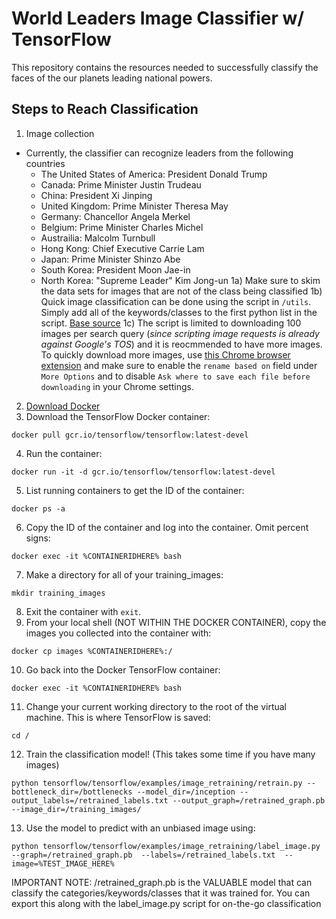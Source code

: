 # World Leaders Image Classifier w/ TensorFlow
This repository contains the resources needed to successfully classify the faces of the our planets leading national powers. 

## Steps to Reach Classification
1) Image collection
 - Currently, the classifier can recognize leaders from the following countries
   - The United States of America: President Donald Trump
   - Canada: Prime Minister Justin Trudeau
   - China: President Xi Jinping
   - United Kingdom: Prime Minister Theresa May
   - Germany: Chancellor Angela Merkel
   - Belgium: Prime Minister Charles Michel
   - Austrailia: Malcolm Turnbull
   - Hong Kong: Chief Executive Carrie Lam
   - Japan: Prime Minister Shinzo Abe
   - South Korea: President Moon Jae-in
   - North Korea: "Supreme Leader" Kim Jong-un
1a) Make sure to skim the data sets for images that are not of the class being classified
1b) Quick image classification can be done using the script in `/utils`. Simply add all of the keywords/classes to the first python list in the script. [Base source](https://github.com/speedious/google-images-download/blob/720b464cc2dbe8a6cb0b9004362addf3d93ce65a/google-images-download.py)
1c) The script is limited to downloading 100 images per search query (*since scripting image requests is already against Google's TOS*) and it is reocmmended to have more images. To quickly download more images, use [this Chrome browser extension](https://chrome.google.com/webstore/detail/fatkun-batch-download-ima/nnjjahlikiabnchcpehcpkdeckfgnohf) and make sure to enable the `rename based on` field under `More Options` and to disable `Ask where to save each file before downloading` in your Chrome settings.

2) [Download Docker](https://www.docker.com/get-docker)
3) Download the TensorFlow Docker container:
```
docker pull gcr.io/tensorflow/tensorflow:latest-devel
```
4) Run the container:
```
docker run -it -d gcr.io/tensorflow/tensorflow:latest-devel
```
5) List running containers to get the ID of the container:
```
docker ps -a
```
6) Copy the ID of the container and log into the container. Omit percent signs:
```
docker exec -it %CONTAINERIDHERE% bash
```
7) Make a directory for all of your training_images:
```
mkdir training_images
```
8) Exit the container with `exit`.
9) From your local shell (NOT WITHIN THE DOCKER CONTAINER), copy the images you collected into the container with:
```
docker cp images %CONTAINERIDHERE%:/
```
10) Go back into the Docker TensorFlow container:
```
docker exec -it %CONTAINERIDHERE% bash
```
11) Change your current working directory to the root of the virtual machine. This is where TensorFlow is saved:
```
cd /
```
12) Train the classification model! (This takes some time if you have many images)
```
python tensorflow/tensorflow/examples/image_retraining/retrain.py --bottleneck_dir=/bottlenecks --model_dir=/inception --output_labels=/retrained_labels.txt --output_graph=/retrained_graph.pb --image_dir=/training_images/
```
13) Use the model to predict with an unbiased image using:
```
python tensorflow/tensorflow/examples/image_retraining/label_image.py --graph=/retrained_graph.pb  --labels=/retrained_labels.txt  --image=%TEST_IMAGE_HERE%
```
IMPORTANT NOTE: /retrained_graph.pb is the VALUABLE model that can classify the categories/keywords/classes that it was trained for. You can export this along with the label_image.py script for on-the-go classification